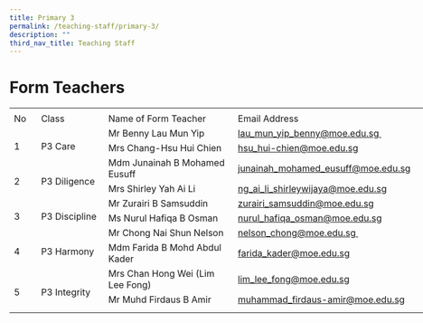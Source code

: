 ```yaml
---
title: Primary 3
permalink: /teaching-staff/primary-3/
description: ""
third_nav_title: Teaching Staff
---
```

Form Teachers
=======================
<table border="0" cellpadding="0" cellspacing="0" width="757" style="border-collapse:
 collapse;width:569pt"><colgroup><col width="39" style="mso-width-source:userset;mso-width-alt:1426;width:29pt"> <col width="122" style="mso-width-source:userset;mso-width-alt:4461;width:92pt"> <col width="298" style="mso-width-source:userset;mso-width-alt:10898;width:224pt"> <col width="64" span="2" style="width:48pt"> <col width="64" style="width:48pt"> <col width="96" style="mso-width-source:userset;mso-width-alt:3510;width:72pt"> <col width="10" style="mso-width-source:userset;mso-width-alt:365;width:8pt"></colgroup><tbody><tr height="6" style="mso-height-source:userset;height:4.5pt"><td height="6" class="xl65" width="39" style="height:4.5pt;width:29pt"><a name="RANGE!D30:K42"></a></td><td width="122" style="width:92pt"></td><td width="298" style="width:224pt"></td><td width="64" style="width:48pt"></td><td width="64" style="width:48pt"></td><td width="64" style="width:48pt"></td><td width="96" style="width:72pt"></td><td width="10" style="width:8pt"></td></tr><tr height="21" style="height:15.75pt"><td height="21" class="xl73" width="39" style="height:15.75pt;width:29pt">No</td><td class="xl72" width="122" style="border-left:none;width:92pt">Class</td><td class="xl72" width="298" style="border-left:none;width:224pt">Name of Form Teacher</td><td colspan="4" class="xl70" style="border-left:none">Email Address</td><td></td></tr><tr height="21" style="height:15.75pt"><td rowspan="2" height="42" class="xl66" width="39" style="height:31.5pt;width:29pt">
<br>1</td><td rowspan="2" class="xl67" width="122" style="width:92pt">
<br>P3 Care</td><td class="xl69" style="border-top:none">Mr Benny Lau Mun Yip</td><td colspan="4" class="xl75" width="288" style="border-left:none;width:216pt"><span style="mso-bookmark:OLE_LINK2"><a href="mailto:lau_mun_yip_benny@moe.edu.sg">lau_mun_yip_benny@moe.edu.sg&nbsp;</a></span></td><td></td></tr><tr height="21" style="height:15.75pt"><td height="21" class="xl69" style="height:15.75pt;border-top:none">Mrs Chang-Hsu Hui Chien</td><td colspan="4" class="xl74" style="border-left:none"><span style="mso-bookmark:
  OLE_LINK1"><a href="mailto:hsu_hui-chien@moe.edu.sg">hsu_hui-chien@moe.edu.sg</a></span></td><td></td></tr><tr height="21" style="height:15.75pt"><td rowspan="2" height="42" class="xl66" width="39" style="height:31.5pt;width:29pt">
<br>2</td><td rowspan="2" class="xl67" width="122" style="width:92pt">
<br>P3 Diligence</td><td class="xl69" style="border-top:none">Mdm Junainah B Mohamed Eusuff</td><td colspan="4" class="xl74" style="border-left:none"><span style="mso-color-alt:
  windowtext"><a href="mailto:junainah_mohamed_eusuff@moe.edu.sg">junainah_mohamed_eusuff@moe.edu.sg</a></span></td><td></td></tr><tr height="21" style="height:15.75pt"><td height="21" class="xl69" style="height:15.75pt;border-top:none">Mrs Shirley Yah Ai Li</td><td colspan="4" class="xl74" style="border-left:none"><span style="mso-color-alt:
  windowtext"><a href="mailto:ng_ai_li_shirleywijaya@moe.edu.sg">ng_ai_li_shirleywijaya@moe.edu.sg</a></span></td><td></td></tr><tr height="21" style="height:15.75pt"><td rowspan="2" height="42" class="xl66" width="39" style="height:31.5pt;width:29pt">
<br>3</td><td rowspan="2" class="xl67" width="122" style="width:92pt">
<br>P3 Discipline</td><td class="xl69" style="border-top:none">Mr Zurairi B Samsuddin</td><td colspan="4" class="xl74" style="border-left:none"><span style="mso-color-alt:
  windowtext"><a href="mailto:zurairi_samsuddin@moe.edu.sg">zurairi_samsuddin@moe.edu.sg</a></span></td><td></td></tr><tr height="21" style="height:15.75pt"><td height="21" class="xl69" style="height:15.75pt;border-top:none">Ms Nurul Hafiqa B Osman</td><td colspan="4" class="xl74" style="border-left:none"><span style="mso-color-alt:
  windowtext"><a href="mailto:nurul_hafiqa_osman@moe.edu.sg">nurul_hafiqa_osman@moe.edu.sg</a></span></td><td></td></tr><tr height="21" style="height:15.75pt"><td rowspan="2" height="42" class="xl66" width="39" style="height:31.5pt;width:29pt">
<br>4</td><td rowspan="2" class="xl67" width="122" style="width:92pt">
<br>P3 Harmony</td><td class="xl69" style="border-top:none">Mr Chong Nai Shun Nelson</td><td colspan="4" class="xl77" width="288" style="border-left:none;width:216pt"><a href="mailto:nelson_chong@moe.edu.sg">nelson_chong@moe.edu.sg&nbsp;</a></td><td></td></tr><tr height="21" style="height:15.75pt"><td height="21" class="xl69" style="height:15.75pt;border-top:none">Mdm Farida B Mohd Abdul Kader</td><td colspan="4" class="xl74" style="border-left:none"><span style="mso-color-alt:
  windowtext"><a href="mailto:farida_kader@moe.edu.sg">farida_kader@moe.edu.sg</a></span></td><td></td></tr><tr height="21" style="height:15.75pt"><td rowspan="2" height="42" class="xl66" width="39" style="height:31.5pt;width:29pt">
<br>5</td><td rowspan="2" class="xl67" width="122" style="width:92pt">
<br>P3 Integrity</td><td class="xl69" style="border-top:none">Mrs Chan Hong Wei (Lim Lee Fong)</td><td colspan="4" class="xl74" style="border-left:none"><span style="mso-color-alt:
  windowtext"><a href="mailto:lim_lee_fong@moe.edu.sg">lim_lee_fong@moe.edu.sg</a></span></td><td></td></tr><tr height="21" style="height:15.75pt"><td height="21" class="xl69" style="height:15.75pt;border-top:none">Mr Muhd Firdaus B Amir</td><td colspan="4" class="xl74" style="border-left:none"><span style="mso-color-alt:
  windowtext"><a href="mailto:muhammad firdaus_amir@moe.edu.sg">muhammad_firdaus-amir@moe.edu.sg</a></span></td><td></td></tr><tr height="9" style="mso-height-source:userset;height:6.75pt"><td height="9" class="xl65" style="height:6.75pt"></td><td></td><td></td><td></td><td></td><td></td><td></td><td></td></tr></tbody></table>